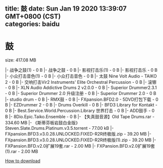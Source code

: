 
title: 鼓
date: Sun Jan 19 2020 13:39:07 GMT+0800 (CST)    
categories: baidu
---

# 鼓
size: 417.08 MB
 
 
|- 战争之鼓(1) - 0 B
|- 战争之鼓 - 0 B
|- 影视打击乐(1) - 0 B
|- 影视打击乐 - 0 B
|- 小众打击音色(1) - 0 B
|- 小众打击音色 - 0 B
|- 太鼓 Nine Volt Audio - TAIKO 2 - 0 B
|- 交响打击Vir2 Instruments' Elite Orchestral Percussion - 0 B
|- 滚镲 - 0 B
|- XLN Audio Addictive Drums 2 v2.0.0 - 0 B
|- Superior Drummer2.3.1 - 0 B
|- Superior Drummer 2.0 升级注册 - 0 B
|- Superior Drummer 2.0 - 0 B
|- studio drum - 0 B
|- RMX鼓 - 0 B
|- FXpansion.BFD2.0 - 5DVD打包下载 - 0 B
|- EZDrummer 2 - 0 B
|- Drums Overkill - 0 B
|- BFD3 Library for Kontakt - 0 B
|- Best.Service.World.Percussion.Library 世界打击 - 0 B
|- ADD鼓手 - 0 B
|- 8Dio.Epic.Taiko.Ensemble - 0 B
|- 【失真鼓音源】Old Tape Drums.rar - 334.60 MB
|- 《斯蒂芬板岩鼓白金版》Steven.Slate.Drums.Platinum.v3.5.torrent - 77.00 kB
|- FXpansion.BFD3.v3.0.28.UNLOCKED.FIXED-R2R终极版.zip - 39.20 MB
|- FXpansion.BFD3.v3.0.28.UNLOCKED.FIXED-R2R终极版(1).zip - 39.20 MB
|- FXPansion.BFD.v2.0扩展19套.rar - 2.00 MB
|- FXPansion.BFD.v2.0扩展19套(1).rar - 2.00 MB

[How to download](https://bpcam.bemobtrk.com/go/2ceec3aa-1ca2-46d6-b9ff-aaa5c184517c?jno=4449)